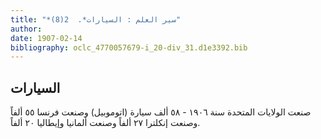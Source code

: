 ```yaml
---
title: "*سير العلم : السيارات*.  2(8)"
author: 
date: 1907-02-14
bibliography: oclc_4770057679-i_20-div_31.d1e3392.bib
---
```




##  السيارات 


 صنعت الولايات المتحدة سنة  ١٩٠٦  -  ٥٨  ألف  سيارة (اتوموبيل) وصنعت فرنسا  ٥٥  ألفاً وصنعت إنكلترا  ٢٧  ألفاً وصنعت ألمانيا وإيطاليا  ٢٠  ألفاً. 
